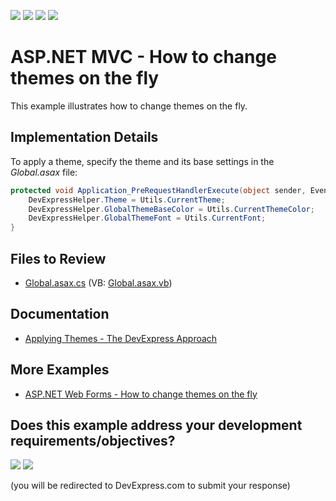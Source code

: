 <!-- default badges list -->
![](https://img.shields.io/endpoint?url=https://codecentral.devexpress.com/api/v1/VersionRange/128566145/24.2.1%2B)
[![](https://img.shields.io/badge/Open_in_DevExpress_Support_Center-FF7200?style=flat-square&logo=DevExpress&logoColor=white)](https://supportcenter.devexpress.com/ticket/details/E3825)
[![](https://img.shields.io/badge/📖_How_to_use_DevExpress_Examples-e9f6fc?style=flat-square)](https://docs.devexpress.com/GeneralInformation/403183)
[![](https://img.shields.io/badge/💬_Leave_Feedback-feecdd?style=flat-square)](#does-this-example-address-your-development-requirementsobjectives)
<!-- default badges end -->
# ASP.NET MVC - How to change themes on the fly

This example illustrates how to change themes on the fly.

## Implementation Details

To apply a theme, specify the theme and its base settings in the _Global.asax_ file:

```csharp
protected void Application_PreRequestHandlerExecute(object sender, EventArgs e) {
    DevExpressHelper.Theme = Utils.CurrentTheme;
    DevExpressHelper.GlobalThemeBaseColor = Utils.CurrentThemeColor;
    DevExpressHelper.GlobalThemeFont = Utils.CurrentFont;
}
```

## Files to Review

* [Global.asax.cs](./CS/DxWebApp/Global.asax.cs) (VB: [Global.asax.vb](./VB/DxWebApp/Global.asax.vb))
  
## Documentation

* [Applying Themes - The DevExpress Approach](https://docs.devexpress.com/AspNetMvc/14805/common-features/appearance-customization-theming/applying-themes/applying-themes-the-devexpress-approach)

## More Examples

* [ASP.NET Web Forms - How to change themes on the fly](https://github.com/DevExpress-Examples/asp-net-web-forms-change-themes-on-the-fly)
<!-- feedback -->
## Does this example address your development requirements/objectives?

[<img src="https://www.devexpress.com/support/examples/i/yes-button.svg"/>](https://www.devexpress.com/support/examples/survey.xml?utm_source=github&utm_campaign=asp-net-mvc-change-themes-on-the-fly&~~~was_helpful=yes) [<img src="https://www.devexpress.com/support/examples/i/no-button.svg"/>](https://www.devexpress.com/support/examples/survey.xml?utm_source=github&utm_campaign=asp-net-mvc-change-themes-on-the-fly&~~~was_helpful=no)

(you will be redirected to DevExpress.com to submit your response)
<!-- feedback end -->
